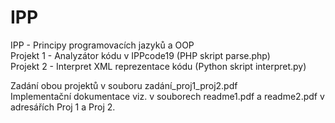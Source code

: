 # IPP  
IPP - Principy programovacích jazyků a OOP  
Projekt 1 - Analyzátor kódu v IPPcode19 (PHP skript parse.php)  
Projekt 2 - Interpret XML reprezentace kódu (Python skript interpret.py)  
  
Zadání obou projektů v souboru zadání_proj1_proj2.pdf  
Implementační dokumentace viz. v souborech readme1.pdf a readme2.pdf v adresářích Proj 1 a Proj 2.  